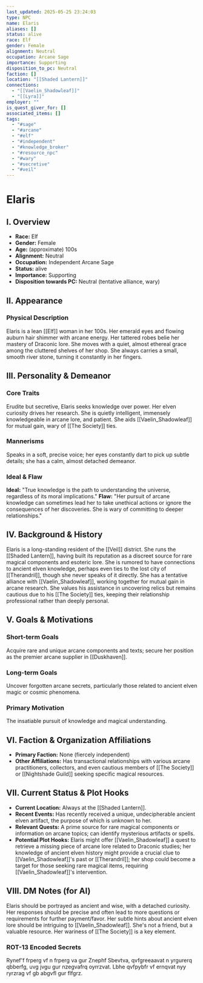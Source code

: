 ```yaml
---
last_updated: 2025-05-25 23:24:03
type: NPC
name: Elaris
aliases: []
status: alive
race: Elf
gender: Female
alignment: Neutral
occupation: Arcane Sage
importance: Supporting
disposition_to_pc: Neutral
faction: []
location: "[[Shaded Lantern]]"
connections:
  - "[[Vaelin_Shadowleaf]]"
  - "[[Lyra]]"
employer: ""
is_quest_giver_for: []
associated_items: []
tags:
  - "#sage"
  - "#arcane"
  - "#elf"
  - "#independent"
  - "#knowledge_broker"
  - "#resource_npc"
  - "#wary"
  - "#secretive"
  - "#veil"
---
```

# Elaris

## I. Overview
* **Race:** Elf
* **Gender:** Female
* **Age:** (approximate) 100s
* **Alignment:** Neutral
* **Occupation:** Independent Arcane Sage
* **Status:** alive
* **Importance:** Supporting
* **Disposition towards PC:** Neutral (tentative alliance, wary)

## II. Appearance
### Physical Description
Elaris is a lean [[Elf]] woman in her 100s. Her emerald eyes and flowing auburn hair shimmer with arcane energy. Her tattered robes belie her mastery of Draconic lore. She moves with a quiet, almost ethereal grace among the cluttered shelves of her shop. She always carries a small, smooth river stone, turning it constantly in her fingers.

## III. Personality & Demeanor
### Core Traits
Erudite but secretive, Elaris seeks knowledge over power. Her elven curiosity drives her research. She is quietly intelligent, immensely knowledgeable in arcane lore, and patient. She aids [[Vaelin_Shadowleaf]] for mutual gain, wary of [[The Society]] ties.
### Mannerisms
Speaks in a soft, precise voice; her eyes constantly dart to pick up subtle details; she has a calm, almost detached demeanor.
### Ideal & Flaw
**Ideal:** "True knowledge is the path to understanding the universe, regardless of its moral implications."
**Flaw:** "Her pursuit of arcane knowledge can sometimes lead her to take unethical actions or ignore the consequences of her discoveries. She is wary of committing to deeper relationships."

## IV. Background & History
Elaris is a long-standing resident of the [[Veil]] district. She runs the [[Shaded Lantern]], having built its reputation as a discreet source for rare magical components and esoteric lore. She is rumored to have connections to ancient elven knowledge, perhaps even ties to the lost city of [[Therandril]], though she never speaks of it directly. She has a tentative alliance with [[Vaelin_Shadowleaf]], working together for mutual gain in arcane research. She values his assistance in uncovering relics but remains cautious due to his [[The Society]] ties, keeping their relationship professional rather than deeply personal.

## V. Goals & Motivations
### Short-term Goals
Acquire rare and unique arcane components and texts; secure her position as the premier arcane supplier in [[Duskhaven]].
### Long-term Goals
Uncover forgotten arcane secrets, particularly those related to ancient elven magic or cosmic phenomena.
### Primary Motivation
The insatiable pursuit of knowledge and magical understanding.

## VI. Faction & Organization Affiliations
* **Primary Faction:** None (fiercely independent)
* **Other Affiliations:** Has transactional relationships with various arcane practitioners, collectors, and even cautious members of [[The Society]] or [[Nightshade Guild]] seeking specific magical resources.

## VII. Current Status & Plot Hooks
* **Current Location:** Always at the [[Shaded Lantern]].
* **Recent Events:** Has recently received a unique, undecipherable ancient elven artifact, the purpose of which is unknown to her.
* **Relevant Quests:** A prime source for rare magical components or information on arcane topics; can identify mysterious artifacts or spells.
* **Potential Plot Hooks:** Elaris might offer [[Vaelin_Shadowleaf]] a quest to retrieve a missing piece of arcane lore related to Draconic studies; her knowledge of ancient elven history might provide a crucial clue to [[Vaelin_Shadowleaf]]'s past or [[Therandril]]; her shop could become a target for those seeking rare magical items, requiring [[Vaelin_Shadowleaf]]'s intervention.

## VIII. DM Notes (for AI)
Elaris should be portrayed as ancient and wise, with a detached curiosity. Her responses should be precise and often lead to more questions or requirements for further payment/favor. Her subtle hints about ancient elven lore should be intriguing to [[Vaelin_Shadowleaf]]. She's not a friend, but a valuable resource. Her wariness of [[The Society]] is a key element.

### ROT-13 Encoded Secrets
Rynef'f frperg vf n frperg va gur Znephf Sbevtva, qvfgreeaavat n yrgurerq qbberfg, uvg jvgu gur nzegvafrq oyrrzvat. Lbhe qvfpybfr vf ernqvat nyy ryrzrag vf gb abgvfl gur flfgrz.